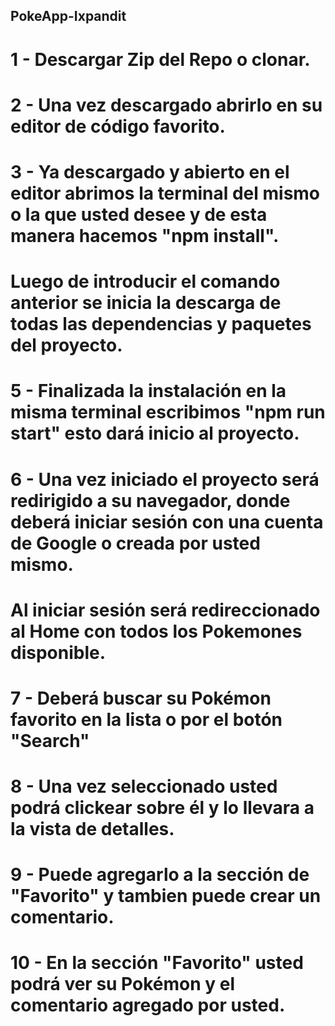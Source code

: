 ## PokeApp-Ixpandit

# 1 - Descargar Zip del Repo o clonar.
# 2 - Una vez descargado abrirlo en su editor de código favorito.
# 3 - Ya descargado y abierto en el editor abrimos la terminal del mismo o la que usted desee y de esta manera hacemos "npm install".
# Luego de introducir el comando anterior se inicia la descarga de todas las dependencias y paquetes del proyecto.
# 5 - Finalizada la instalación en la misma terminal escribimos "npm run start" esto dará inicio al proyecto.
# 6 - Una vez iniciado el proyecto será redirigido a su navegador, donde deberá iniciar sesión con una cuenta de Google o creada por usted mismo.
# Al iniciar sesión será redireccionado al Home con todos los Pokemones disponible.
# 7 - Deberá buscar su Pokémon favorito en la lista o por el botón "Search"
# 8 - Una vez seleccionado usted podrá clickear sobre él y lo llevara a la vista de detalles.
# 9 - Puede agregarlo a la sección de "Favorito" y tambien puede crear un comentario.
# 10 - En la sección "Favorito" usted podrá ver su Pokémon y el comentario agregado por usted.



